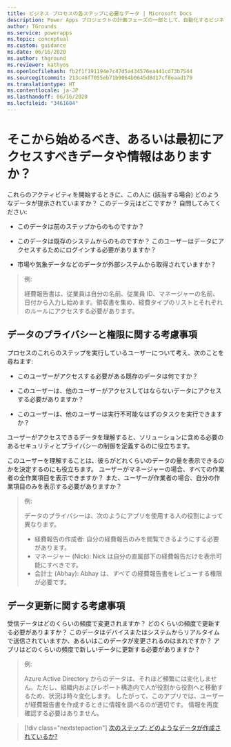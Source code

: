 ```yaml
---
title: ビジネス プロセスの各ステップに必要なデータ | Microsoft Docs
description: Power Apps プロジェクトの計画フェーズの一部として、自動化するビジネス プロセスの各ステップに必要なデータを文書化します。
author: TGrounds
ms.service: powerapps
ms.topic: conceptual
ms.custom: guidance
ms.date: 06/16/2020
ms.author: thground
ms.reviewer: kathyos
ms.openlocfilehash: fb2f1f191194e7c47d5a434576ea441cd73b7544
ms.sourcegitcommit: 213c46f7055eb71b9064b0645d8d17cf8eaad179
ms.translationtype: HT
ms.contentlocale: ja-JP
ms.lasthandoff: 06/16/2020
ms.locfileid: "3461604"
---
```

# <a name="is-there-data-or-information-that-they-start-with-or-need-access-to"></a>そこから始めるべき、あるいは最初にアクセスすべきデータや情報はありますか？

これらのアクティビティを開始するときに、この人に (該当する場合) どのようなデータが提示されていますか？ このデータ元はどこですか？ 自問してみてください:

- このデータは前のステップからのものですか？

- このデータは既存のシステムからのものですか？ このユーザーはデータにアクセスするためにログインする必要がありますか？

- 市場や気象データなどのデータが外部システムから取得されていますか？

> 例: 
>
> 経費報告書は、従業員は自分の名前、従業員 ID、マネージャーの名前、日付から入力し始めます。領収書を集め、経費タイプのリストとそれぞれのルールにアクセスする必要があります。

## <a name="data-privacy-and-permission-considerations"></a>データのプライバシーと権限に関する考慮事項

プロセスのこれらのステップを実行しているユーザーについて考え、次のことを尋ねます:

- このユーザーがアクセスする必要がある既存のデータは何ですか？

- このユーザーは、他のユーザーがアクセスしてはならないデータにアクセスする必要がありますか？

- このユーザーは、他のユーザーは実行不可能なはずのタスクを実行できますか？

ユーザーがアクセスできるデータを理解すると、ソリューションに含める必要のあるセキュリティとプライバシーの制御を定義するのに役立ちます。

このユーザーを理解することは、彼らがどれくらいのデータの量を表示できるのかを決定するのにも役立ちます。 ユーザーがマネージャーの場合、すべての作業者の全作業項目を表示できますか？
また、ユーザーが作業者の場合、自分の作業項目のみを表示する必要がありますか？

> 例: 
> 
> データのプライバシーは、次のようにアプリを使用する人の役割によって異なります。
> - 経費報告の作成者: 自分の経費報告のみを閲覧できるようにする必要があります。
> - マネージャー (Nick): Nick は自分の直属部下の経費報告だけを表示可能にすべきです。
> - 会計士 (Abhay): Abhay は、*すべて* の経費報告書をレビューする権限が必要です。

## <a name="data-refresh-considerations"></a>データ更新に関する考慮事項

受信データはどのくらいの頻度で変更されますか？ どのくらいの頻度で更新する必要がありますか？ このデータはデバイスまたはシステムからリアルタイムで送信されていますか、あるいはこのデータが変更されるのはまれですか？ アプリはどのくらいの頻度で新しいデータに更新する必要がありますか？

> 例: 
>
> Azure Active Directory からのデータは、それほど頻繁には変化しません。ただし、組織内およびレポート構造内で人が役割から役割へと移動するため、状況は時々変化します。 したがって、このアプリでは、ユーザーが経費報告書を作成するときに情報を調べるのが適切です。 情報を再度確認する必要はありません。

> [!div class="nextstepaction"]
> [次のステップ: どのようなデータが作成されているか?](create-edit-data.md)
